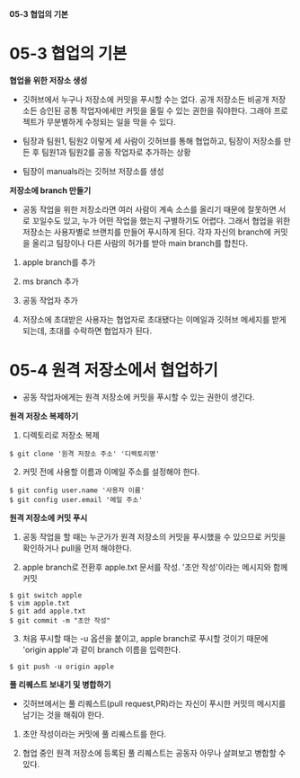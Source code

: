 **05-3 협업의 기본**
# 05-3 협업의 기본

**협업을 위한 저장소 생성**
- 깃허브에서 누구나 저장소에 커밋을 푸시할 수는 없다. 공개 저장소든 비공개 저장소든 승인된 공통 작업자에세만 커밋을 올릴 수 있는 권한을 줘야한다. 그래야 프로젝트가 무분별하게 수정되는 일을 막을 수 있다.

- 팀장과 팀원1, 팀원2 이렇게 세 사람이 깃허브를 통해 협업하고, 팀장이 저장소를 만든 후 팀원1과 팀원2를 공동 작업자로 추가하는 상황

- 팀장이 manuals라는 깃허브 저장소를 생성

**저장소에 branch 만들기**
- 공동 작업을 위한 저장소라면 여러 사람이 계속 소스를 올리기 때문에 잘못하면 서로 꼬일수도 있고, 누가 어떤 작업을 했는지 구별하기도 어렵다. 그래서 협업을 위한 저장소는 사용자별로 브랜치를 만들어 푸시하게 된다. 각자 자신의 branch에 커밋을 올리고 팀장이나 다른 사람의 허가를 받아 main branch를 합친다.

1. apple branch를 추가

2. ms branch 추가

3. 공동 작업자 추가 

4. 저장소에 초대받은 사용자는 협업자로 초대됐다는 이메일과 깃허브 메세지를 받게 되는데, 초대를 수락하면 협업자가 된다.

# 05-4 원격 저장소에서 협업하기
- 공동 작업자에게는 원격 저장소에 커밋을 푸시할 수 있는 권한이 생긴다. 

**원격 저장소 복제하기**
1. 디렉토리로 저장소 복제
```
$ git clone '원격 저장소 주소' '디렉토리명'
```
2. 커밋 전에 사용할 이름과 이메일 주소를 설정해야 한다.
```
$ git config user.name '사용자 이름'
$ git config user.email '메일 주소'
```
**원격 저장소에 커밋 푸시**
1. 공동 작업을 할 때는 누군가가 원격 저장소의 커밋을 푸시했을 수 있으므로 커밋을 확인하거나 pull을 먼저 해야한다.

2. apple branch로 전환후 apple.txt 문서를 작성. '초안 작성'이라는 메시지와 함께 커밋
```
$ git switch apple
$ vim apple.txt
$ git add apple.txt
$ git commit -m "초안 작성"
```
3. 처음 푸시할 때는 -u 옵션을 붙이고, apple branch로 푸시할 것이기 때문에  'origin apple'과 같이 branch 이름을 입력한다.
```
$ git push -u origin apple
```

**풀 리퀘스트 보내기 및 병합하기**
- 깃허브에서는 풀 리퀘스트(pull request,PR)라는 자신이 푸시한 커밋의 메시지를 남기는 것을 해줘야 한다.

1. 초안 작성이라는 커밋에 풀 리퀘스트를 한다.

2. 협업 중인 원격 저장소에 등록된 풀 리퀘스트는 공동자 아무나 살펴보고 병합할 수 있다.



